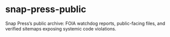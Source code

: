 # snap-press-public
Snap Press’s public archive: FOIA watchdog reports, public-facing files, and verified sitemaps exposing systemic code violations.
